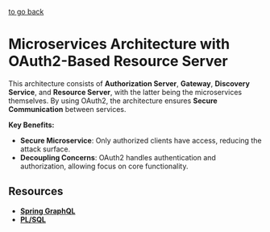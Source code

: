 [to go back](/README.md)

# Microservices Architecture with OAuth2-Based Resource Server
This architecture consists of **Authorization Server**, **Gateway**, **Discovery Service**, and **Resource Server**, with the latter being the microservices themselves. By using OAuth2, the architecture ensures **Secure Communication** between services.

**Key Benefits:**
*   **Secure Microservice**: Only authorized clients have access, reducing the attack surface.
*   **Decoupling Concerns**: OAuth2 handles authentication and authorization, allowing focus on core functionality.

## Resources
*   **[Spring GraphQL](spring-graphql/README.md)**
*   **[PL/SQL](database/README.md)**